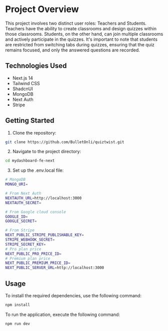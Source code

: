 # Project Overview

This project involves two distinct user roles: Teachers and Students. Teachers have the ability to create classrooms and design quizzes within those classrooms. Students, on the other hand, can join multiple classrooms and actively participate in the quizzes. It's important to note that students are restricted from switching tabs during quizzes, ensuring that the quiz remains focused, and only the answered questions are recorded.

## Technologies Used

- Next.js 14
- Tailwind CSS
- ShadcnUI
- MongoDB
- Next Auth
- Stripe

## Getting Started

1. Clone the repository:

```bash
git clone https://github.com/BulletOnli/quiztwist.git
```

2. Navigate to the project directory:

```bash
cd mydashboard-fe-next
```

3. Set up the .env.local file:

```bash
# MongoDB
MONGO_URI=

# From Next Auth
NEXTAUTH_URL=http://localhost:3000
NEXTAUTH_SECRET=

# From Google cloud console
GOOGLE_ID=
GOOGLE_SECRET=

# From Stripe
NEXT_PUBLIC_STRIPE_PUBLISHABLE_KEY=
STRIPE_WEBHOOK_SECRET=
STRIPE_SECRET_KEY=
# Pro plan price
NEXT_PUBLIC_PRO_PRICE_ID=
# Premium plan price
NEXT_PUBLIC_PREMIUM_PRICE_ID=
NEXT_PUBLIC_SERVER_URL=http://localhost:3000
```

## Usage

To install the required dependencies, use the following command:

```bash
npm install
```

To run the application, execute the following command:

```bash
npm run dev
```
